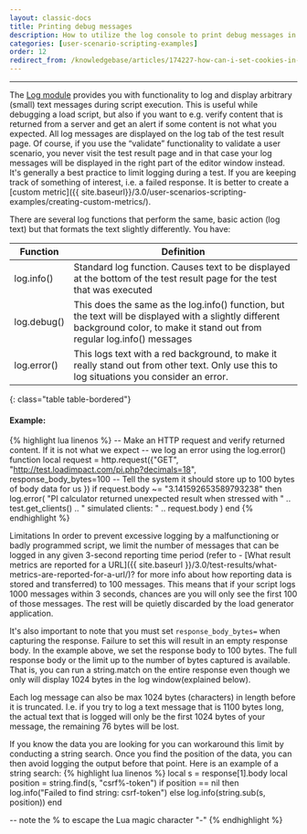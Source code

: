 ```yaml
---
layout: classic-docs
title: Printing debug messages
description: How to utilize the log console to print debug messages in LoadImpact. Helpful for debugging or catching specific pieces of data where a custom metric doesn't make sense.
categories: [user-scenario-scripting-examples]
order: 12
redirect_from: /knowledgebase/articles/174227-how-can-i-set-cookies-in-load-impact
---
```


***

The [Log module](https://loadimpact.com/load-script-api#log) provides you with functionality to log and display arbitrary (small) text messages during script execution. This is useful while debugging a load script, but also if you want to e.g. verify content that is returned from a server and get an alert if some content is not what you expected. All log messages are displayed on the log tab of the test result page. Of course, if you use the “validate” functionality to validate a user scenario, you never visit the test result page and in that case your log messages will be displayed in the right part of the editor window instead. It's generally a best practice to limit logging during a test. If you are keeping track of something of interest, i.e. a failed response. It is better to create a [custom metric]({{ site.baseurl}}/3.0/user-scenarios-scripting-examples/creating-custom-metrics/).

There are several log functions that perform the same, basic action (log text) but that formats the text slightly differently. You have:

Function    | Definition
------------|--------------------------------------------------------------------------------------------------------------------------------------------------------------------------------
log.info()  | Standard log function. Causes text to be displayed at the bottom of the test result page for the test that was executed
log.debug() | This does the same as the log.info() function, but the text will be displayed with a slightly different background color, to make it stand out from regular log.info() messages
log.error() | This logs text with a red background, to make it really stand out from other text. Only use this to log situations you consider an error.
{: class="table table-bordered"}


#### Example:
{% highlight lua linenos %}
-- Make an HTTP request and verify returned content. If it is not what we expect
-- we log an error using the log.error() function
local request = http.request({"GET",     "http://test.loadimpact.com/pi.php?decimals=18",
    response_body_bytes=100  -- Tell the system it should store up to 100 bytes of body data for us
})
if request.body ~= "3.141592653589793238" then
    log.error(
      "PI calculator returned unexpected result when stressed with "
         .. test.get_clients() .. " simulated clients: " .. request.body
    )
end
{% endhighlight %}

Limitations
In order to prevent excessive logging by a malfunctioning or badly programmed script, we limit the number of messages that can be logged in any given 3-second reporting time period (refer to - [What result metrics are reported for a URL]({{ site.baseurl }}/3.0/test-results/what-metrics-are-reported-for-a-url/)? for more info about how reporting data is stored and transferred) to 100 messages. This means that if your script logs 1000 messages within 3 seconds, chances are you will only see the first 100 of those messages. The rest will be quietly discarded by the load generator application.

It's also important to note that you must set `response_body_bytes=` when capturing the response. Failure to set this will result in an empty response body. In the example above, we set the response body to 100 bytes. The full response body or the limit up to the number of bytes captured is available. That is, you can run a string.match on the entire response even though we only will display 1024 bytes in the log window(explained below).

Each log message can also be max 1024 bytes (characters) in length before it is truncated. I.e. if you try to log a text message that is 1100 bytes long, the actual text that is logged will only be the first 1024 bytes of your message, the remaining 76 bytes will be lost.

If you know the data you are looking for you can workaround this limit by conducting a string search. Once you find the position of the data, you can then avoid logging the output before that point. Here is an example of a string search:
{% highlight lua linenos %}
local s = response[1].body
local position = string.find(s, "csrf%-token")
if position == nil then
log.info("Failed to find string: csrf-token")
else
log.info(string.sub(s, position))
end

-- note the % to escape the Lua magic character "-"
{% endhighlight %}
